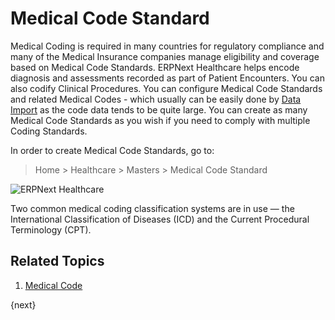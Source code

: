 <!-- add-breadcrumbs -->

# Medical Code Standard

Medical Coding is required in many countries for regulatory compliance and many of the Medical Insurance companies manage eligibility and coverage based on Medical Code Standards. ERPNext Healthcare helps encode diagnosis and assessments recorded as part of Patient Encounters. You can also codify Clinical Procedures. You can configure Medical Code Standards and related Medical Codes - which usually can be easily done by [Data Import](/docs/v12/user/manual/en/setting-up/data/data-import) as the code data tends to be quite large. You can create as many Medical Code Standards as you wish if you need to comply with multiple Coding Standards.

In order to create Medical Code Standards, go to:

> Home > Healthcare > Masters > Medical Code Standard

<img class="screenshot" alt="ERPNext Healthcare" src="{{docs_base_url}}/assets/img/healthcare/medical_code_standard.png">

Two common medical coding classification systems are in use — the International Classification of Diseases (ICD) and the Current Procedural Terminology (CPT).

## Related Topics

1. [Medical Code](/docs/v12/user/manual/en/healthcare/medical_code)

{next}
